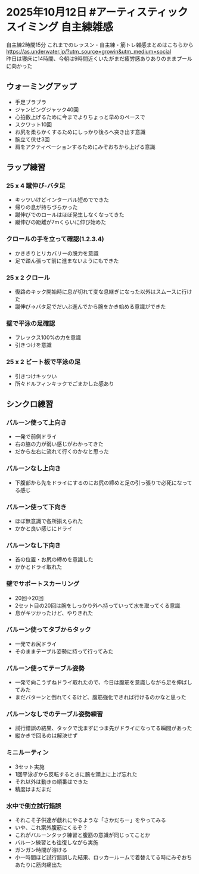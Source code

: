 # 2025年10月12日 #アーティスティックスイミング 自主練雑感
自主練2時間15分
これまでのレッスン・自主練・筋トレ雑感まとめはこちらから  
https://as.underwater.jp/?utm_source=growin&utm_medium=social  
昨日は寝床に14時間、今朝は9時間近くいたがまだ疲労感ありありのままプールに向かった  
## ウォーミングアップ
- 手足ブラブラ
- ジャンピングジャック40回
- 心拍数上げるために今までよりちょっと早めのペースで
- スクワット10回
- お尻を柔らかくするためにしっかり後ろへ突き出す意識
- 腕立て伏せ3回
- 肩をアクティベーションするためにみぞおちから上げる意識
## ラップ練習
### 25 x 4 蹴伸び-バタ足
- キッツいけどインターバル短めでできた
- 帰りの息が持ちづらかった
- 蹴伸びでのロールはほぼ発生しなくなってきた
- 蹴伸びの距離が7mくらいに伸び始めた
### クロールの手を立って確認(1.2.3.4)
- かききりとリカバリーの脱力を意識
- 足で踏ん張って前に進まないようにもできた
### 25 x 2 クロール
- 復路のキック開始時に息が切れて変な息継ぎになった以外はスムースに行けた
- 蹴伸び→バタ足でだいぶ進んでから腕をかき始める意識ができた
### 壁で平泳の足確認
- フレックス100%の力を意識
- 引きつけを意識
### 25 x 2 ビート板で平泳の足
- 引きつけキッツい
- 所々ドルフィンキックでごまかした感あり
## シンクロ練習
### バルーン使って上向き
- 一発で前側ドライ
- 右の脇の力が弱い感じがわかってきた
- だから左右に流れて行くのかなと思った
### バルーンなし上向き
- 下腹部から先をドライにするのにお尻の締めと足の引っ張りで必死になってる感じ
### バルーン使って下向き
- ほぼ無意識で各所揃えられた
- かかと良い感じにドライ
### バルーンなし下向き
- 首の位置・お尻の締めを意識した
- かかとドライ取れた
### 壁でサポートスカーリング
- 20回→20回
- 2セット目の20回は腕をしっかり外へ持っていって水を取ってくる意識
- 息がキツかったけど、やりきれた
### バルーン使ってタブからタック
- 一発でお尻ドライ
- そのままテーブル姿勢に持って行ってみた
### バルーン使ってテーブル姿勢
- 一発で向こうずねドライ取れたので、今日は腹筋を意識しながら足を伸ばしてみた
- まだバターンと倒れてくるけど、腹筋強化できれば行けるのかなと思った
### バルーンなしでのテーブル姿勢練習
- 試行錯誤の結果、タックで沈まずにつま先がドライになってる瞬間があった
- 縦かきで回るのは解決せず
### ミニルーティン
- 3セット実施
- 1回平泳ぎから反転するときに腕を頭上に上げ忘れた
- それ以外は動きの順番はできた
- 精度はまだまだ
### 水中で倒立試行錯誤
- それこそ子供達が戯れにやるような「さかだちー」をやってみる
- いや、これ案外腹筋にくるぞ？
- これがバルーンタック練習と腹筋の意識が同じってことか
- バルーン練習とも往復しながら実施
- ガンガン時間が溶ける
- 小一時間ほど試行錯誤した結果、ロッカールームで着替えてる時にみぞおちあたりに筋肉痛出た